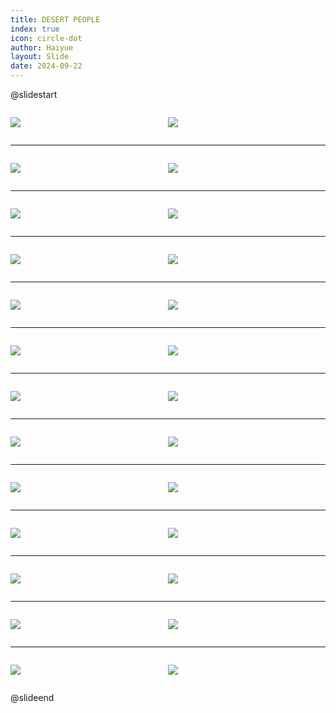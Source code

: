 ```yaml
---
title: DESERT PEOPLE
index: true
icon: circle-dot
author: Haiyue
layout: Slide
date: 2024-09-22
---
```

 
@slidestart

<div style="display:flex">
<div style="flex:1">

![](https://raw.githubusercontent.com/yclord/reading/refs/heads/master/english/Level-T/DESERT%20PEOPLE/001.webp)
</div>
<div style="flex:1">

![](https://raw.githubusercontent.com/yclord/reading/refs/heads/master/english/Level-T/DESERT%20PEOPLE/002.webp)
</div>
</div>

---

<div style="display:flex">
<div style="flex:1">

![](https://raw.githubusercontent.com/yclord/reading/refs/heads/master/english/Level-T/DESERT%20PEOPLE/003.webp)
</div>
<div style="flex:1">

![](https://raw.githubusercontent.com/yclord/reading/refs/heads/master/english/Level-T/DESERT%20PEOPLE/004.webp)
</div>
</div>

---

<div style="display:flex">
<div style="flex:1">

![](https://raw.githubusercontent.com/yclord/reading/refs/heads/master/english/Level-T/DESERT%20PEOPLE/005.webp)
</div>
<div style="flex:1">

![](https://raw.githubusercontent.com/yclord/reading/refs/heads/master/english/Level-T/DESERT%20PEOPLE/006.webp)
</div>
</div>

---

<div style="display:flex">
<div style="flex:1">

![](https://raw.githubusercontent.com/yclord/reading/refs/heads/master/english/Level-T/DESERT%20PEOPLE/007.webp)
</div>
<div style="flex:1">

![](https://raw.githubusercontent.com/yclord/reading/refs/heads/master/english/Level-T/DESERT%20PEOPLE/008.webp)
</div>
</div>

---

<div style="display:flex">
<div style="flex:1">

![](https://raw.githubusercontent.com/yclord/reading/refs/heads/master/english/Level-T/DESERT%20PEOPLE/009.webp)
</div>
<div style="flex:1">

![](https://raw.githubusercontent.com/yclord/reading/refs/heads/master/english/Level-T/DESERT%20PEOPLE/010.webp)
</div>
</div>

---

<div style="display:flex">
<div style="flex:1">

![](https://raw.githubusercontent.com/yclord/reading/refs/heads/master/english/Level-T/DESERT%20PEOPLE/011.webp)
</div>
<div style="flex:1">

![](https://raw.githubusercontent.com/yclord/reading/refs/heads/master/english/Level-T/DESERT%20PEOPLE/012.webp)
</div>
</div>

---

<div style="display:flex">
<div style="flex:1">

![](https://raw.githubusercontent.com/yclord/reading/refs/heads/master/english/Level-T/DESERT%20PEOPLE/013.webp)
</div>
<div style="flex:1">

![](https://raw.githubusercontent.com/yclord/reading/refs/heads/master/english/Level-T/DESERT%20PEOPLE/014.webp)
</div>
</div>

---

<div style="display:flex">
<div style="flex:1">

![](https://raw.githubusercontent.com/yclord/reading/refs/heads/master/english/Level-T/DESERT%20PEOPLE/015.webp)
</div>
<div style="flex:1">

![](https://raw.githubusercontent.com/yclord/reading/refs/heads/master/english/Level-T/DESERT%20PEOPLE/016.webp)
</div>
</div>

---

<div style="display:flex">
<div style="flex:1">

![](https://raw.githubusercontent.com/yclord/reading/refs/heads/master/english/Level-T/DESERT%20PEOPLE/017.webp)
</div>
<div style="flex:1">

![](https://raw.githubusercontent.com/yclord/reading/refs/heads/master/english/Level-T/DESERT%20PEOPLE/018.webp)
</div>
</div>

---

<div style="display:flex">
<div style="flex:1">

![](https://raw.githubusercontent.com/yclord/reading/refs/heads/master/english/Level-T/DESERT%20PEOPLE/019.webp)
</div>
<div style="flex:1">

![](https://raw.githubusercontent.com/yclord/reading/refs/heads/master/english/Level-T/DESERT%20PEOPLE/020.webp)
</div>
</div>

---

<div style="display:flex">
<div style="flex:1">

![](https://raw.githubusercontent.com/yclord/reading/refs/heads/master/english/Level-T/DESERT%20PEOPLE/021.webp)
</div>
<div style="flex:1">

![](https://raw.githubusercontent.com/yclord/reading/refs/heads/master/english/Level-T/DESERT%20PEOPLE/022.webp)
</div>
</div>

---

<div style="display:flex">
<div style="flex:1">

![](https://raw.githubusercontent.com/yclord/reading/refs/heads/master/english/Level-T/DESERT%20PEOPLE/023.webp)
</div>
<div style="flex:1">

![](https://raw.githubusercontent.com/yclord/reading/refs/heads/master/english/Level-T/DESERT%20PEOPLE/024.webp)
</div>
</div>

---

<div style="display:flex">
<div style="flex:1">

![](https://raw.githubusercontent.com/yclord/reading/refs/heads/master/english/Level-T/DESERT%20PEOPLE/025.webp)
</div>
<div style="flex:1">

![](https://raw.githubusercontent.com/yclord/reading/refs/heads/master/english/Level-T/DESERT%20PEOPLE/026.webp)
</div>
</div>

@slideend